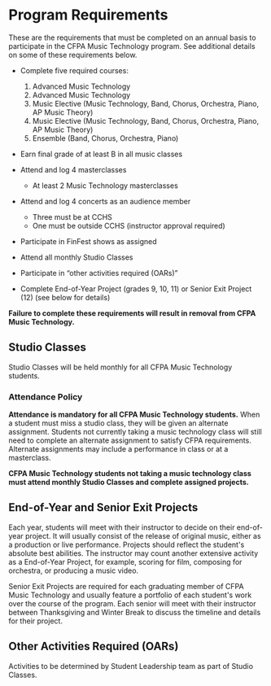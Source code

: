 # Program Requirements

These are the requirements that must be completed on an annual basis to participate in the CFPA Music Technology program. See additional details on some of these requirements below.

- Complete five required courses:

   1. Advanced Music Technology
   2. Advanced Music Technology
   3. Music Elective (Music Technology, Band, Chorus, Orchestra, Piano, AP Music Theory)
   4. Music Elective (Music Technology, Band, Chorus, Orchestra, Piano, AP Music Theory)
   5. Ensemble (Band, Chorus, Orchestra, Piano)
   
- Earn final grade of at least B in all music classes
- Attend and log 4 masterclasses
    - At least 2 Music Technology masterclasses
- Attend and log 4 concerts as an audience member
    - Three must be at CCHS
    - One must be outside CCHS (instructor approval required)
- Participate in FinFest shows as assigned
- Attend all monthly Studio Classes
- Participate in “other activities required (OARs)”
- Complete End-of-Year Project (grades 9, 10, 11) or Senior Exit Project (12) (see below for details)

**Failure to complete these requirements will result in removal from
CFPA Music Technology.**

## Studio Classes

Studio Classes will be held monthly for all CFPA Music
Technology students.

### Attendance Policy
**Attendance is mandatory for all CFPA Music Technology students.** When a student must miss a studio class, they will be given an alternate assignment. Students not currently taking a music technology class will still need to complete an alternate assignment to satisfy CFPA requirements. Alternate assignments may include a performance in class or at a masterclass.

**CFPA Music Technology students not taking a music technology class must attend monthly Studio Classes and complete assigned projects.**

## End-of-Year and Senior Exit Projects

Each year, students will meet with their instructor to decide on their end-of-year project. It will usually consist of the release of original music, either as a production or live performance. Projects should reflect the student's absolute best abilities. The instructor may count another extensive activity as a End-of-Year Project, for example, scoring for film, composing for orchestra, or producing a music video.

Senior Exit Projects are required for each graduating member of CFPA Music Technology and usually feature a portfolio of each student's work over the course of the program. Each senior will meet with their instructor between Thanksgiving and Winter Break to discuss the timeline and details for their project.

## Other Activities Required (OARs)

Activities to be determined by Student Leadership team as part of Studio Classes.
